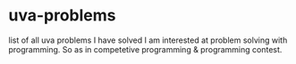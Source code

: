 # uva-problems
list of all uva problems I have solved
I am interested at problem solving with programming. So as in competetive programming & programming contest.
